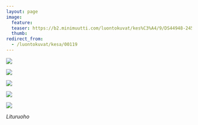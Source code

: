 ```yaml
---
layout: page
image:
  feature:
  teaser: https://b2.minimuutti.com/luontokuvat/kes%C3%A4/9/DS44948-245px.jpg
  thumb:
redirect_from:
  - /luontokuvat/kesa/00119
---
```


![](https://b2.minimuutti.com/luontokuvat/kes%C3%A4/9/DS44926-800px.jpg)

![](https://b2.minimuutti.com/luontokuvat/kes%C3%A4/9/DS44933-800px.jpg)

![](https://b2.minimuutti.com/luontokuvat/kes%C3%A4/9/DS44937-800px.jpg)

![](https://b2.minimuutti.com/luontokuvat/kes%C3%A4/9/DS44948-800px.jpg)

![](https://b2.minimuutti.com/luontokuvat/kes%C3%A4/9/DS44945-800px.jpg)

*Lituruoho*
